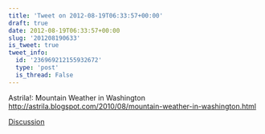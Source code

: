 ```yaml
---
title: 'Tweet on 2012-08-19T06:33:57+00:00'
draft: true
date: 2012-08-19T06:33:57+00:00
slug: '201208190633'
is_tweet: true
tweet_info:
  id: '236969212155932672'
  type: 'post'
  is_thread: False
---
```




Astrila!: Mountain Weather in Washington <http://astrila.blogspot.com/2010/08/mountain-weather-in-washington.html>

[Discussion](https://x.com/sytelus/status/236969212155932672)
